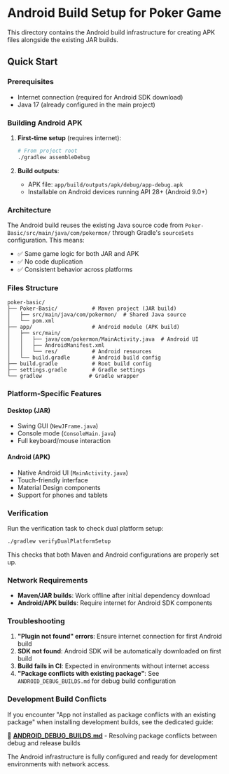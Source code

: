 # Android Build Setup for Poker Game

This directory contains the Android build infrastructure for creating APK files alongside the existing JAR builds.

## Quick Start

### Prerequisites
- Internet connection (required for Android SDK download)
- Java 17 (already configured in the main project)

### Building Android APK

1. **First-time setup** (requires internet):
   ```bash
   # From project root
   ./gradlew assembleDebug
   ```

2. **Build outputs**:
   - APK file: `app/build/outputs/apk/debug/app-debug.apk`
   - Installable on Android devices running API 28+ (Android 9.0+)

### Architecture

The Android build reuses the existing Java source code from `Poker-Basic/src/main/java/com/pokermon/` through Gradle's `sourceSets` configuration. This means:

- ✅ Same game logic for both JAR and APK
- ✅ No code duplication
- ✅ Consistent behavior across platforms

### Files Structure

```
poker-basic/
├── Poker-Basic/           # Maven project (JAR build)
│   ├── src/main/java/com/pokermon/  # Shared Java source
│   └── pom.xml
├── app/                   # Android module (APK build)
│   ├── src/main/
│   │   ├── java/com/pokermon/MainActivity.java  # Android UI
│   │   ├── AndroidManifest.xml
│   │   └── res/           # Android resources
│   └── build.gradle       # Android build config
├── build.gradle           # Root build config
├── settings.gradle        # Gradle settings
└── gradlew               # Gradle wrapper
```

### Platform-Specific Features

#### Desktop (JAR)
- Swing GUI (`NewJFrame.java`)
- Console mode (`ConsoleMain.java`)
- Full keyboard/mouse interaction

#### Android (APK)
- Native Android UI (`MainActivity.java`)
- Touch-friendly interface
- Material Design components
- Support for phones and tablets

### Verification

Run the verification task to check dual platform setup:
```bash
./gradlew verifyDualPlatformSetup
```

This checks that both Maven and Android configurations are properly set up.

### Network Requirements

- **Maven/JAR builds**: Work offline after initial dependency download
- **Android/APK builds**: Require internet for Android SDK components

### Troubleshooting

1. **"Plugin not found" errors**: Ensure internet connection for first Android build
2. **SDK not found**: Android SDK will be automatically downloaded on first build
3. **Build fails in CI**: Expected in environments without internet access
4. **"Package conflicts with existing package"**: See `ANDROID_DEBUG_BUILDS.md` for debug build configuration

### Development Build Conflicts

If you encounter "App not installed as package conflicts with an existing package" when installing development builds, see the dedicated guide:

📖 **[ANDROID_DEBUG_BUILDS.md](ANDROID_DEBUG_BUILDS.md)** - Resolving package conflicts between debug and release builds

The Android infrastructure is fully configured and ready for development environments with network access.